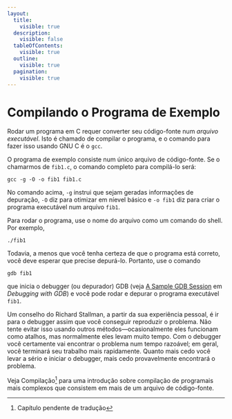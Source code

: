 ```yaml
---
layout:
  title:
    visible: true
  description:
    visible: false
  tableOfContents:
    visible: true
  outline:
    visible: true
  pagination:
    visible: true
---
```


# Compilando o Programa de Exemplo

Rodar um programa em C requer converter seu código-fonte num _arquivo executável_. Isto é chamado de compilar o programa, e o comando para fazer isso usando GNU C é o `gcc`.

O programa de exemplo consiste num único arquivo de código-fonte. Se o chamarmos de `fib1.c`, o comando completo para compilá-lo será:

```
gcc -g -O -o fib1 fib1.c
```

No comando acima, `-g` instrui que sejam geradas informações de depuração, `-O` diz para otimizar em níevel básico e `-o fib1` diz para criar o programa executável num arquivo `fib1`.

Para rodar o programa, use o nome do arquivo como um comando do shell. Por exemplo,

```
./fib1
```

Todavia, a menos que você tenha certeza de que o programa está correto, você deve esperar que precise depurá-lo. Portanto, use o comando

```
gdb fib1
```

que inicia o debugger (ou depurador) GDB (veja [A Sample GDB Session](https://sourceware.org/gdb/current/onlinedocs/gdb/Sample-Session.html#Sample-Session) em _Debugging with GDB_) e você pode rodar e depurar o programa executável `fib1`.

Um conselho do Richard Stallman, a partir da sua experiência pessoal, é ir para o debugger assim que você conseguir reproduzir o problema. Não tente evitar isso usando outros métodos—ocasionalmente eles funcionam como atalhos, mas normalmente eles levam muito tempo. Com o debugger você certamente vai encontrar o problema num tempo razoável; em geral, você terminará seu trabalho mais rapidamente. Quanto mais cedo você levar a sério e iniciar o debugger, mais cedo provavelmente encontrará o problema.

Veja Compilação[^1] para uma introdução sobre compilação de programais mais complexos que consistem em mais de um arquivo de código-fonte.

[^1]: Capítulo pendente de tradução
